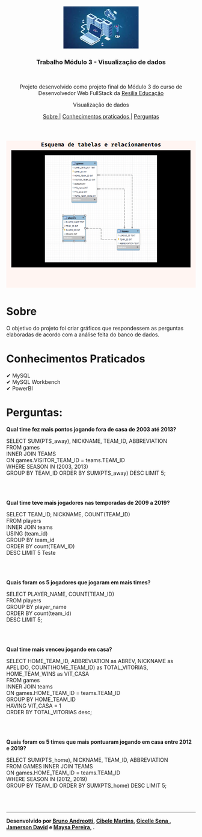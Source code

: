 <br />
<p align="center">
    <img src="./readme/download.jpg" alt="Logo" width="200">

  <h3 align="center">Trabalho Módulo 3 - Visualização de dados</h3><br>

  <p align="center">
     Projeto desenvolvido como projeto final do Módulo 3 do curso de Desenvolvedor Web FullStack da <a class="credits" href="https://www.resilia.com.br" target="_blank">Resilia Educação</a>

  
 <br />
  <p align="center">
     Visualização de dados
      <p align="center">
  <a href="#sobre"> Sobre </a> |
  <a href="#conhecimentos-praticados"> Conhecimentos praticados </a> |
  <a href="#perguntas"> Perguntas </a>    
       <br />
    <br />
    <h1 align="center">
    <img src="./readme/graficos.gif" alt="gif-readme">
 </h1>
  </p>
</p>


# Sobre
O objetivo do projeto foi criar gráficos que respondessem as perguntas elaboradas de acordo com a análise feita do banco de dados.

# Conhecimentos Praticados
✔ MySQL <br>
✔ MySQL Workbench <br>
✔ PowerBI <br>


# Perguntas:
<b> Qual time fez mais pontos jogando fora de casa de 2003 até 2013?</b> <br>

  SELECT SUM(PTS_away), NICKNAME, TEAM_ID, ABBREVIATION <br> 
  FROM games <br>
  INNER JOIN TEAMS <br>
  ON games.VISITOR_TEAM_ID = teams.TEAM_ID <br>
  WHERE SEASON IN (2003, 2013) <br>
  GROUP BY TEAM_ID ORDER BY SUM(PTS_away) DESC LIMIT 5;

 <br><br>
 
 <b> Qual time teve mais jogadores nas temporadas de 2009 a 2019?</b> <br>

  SELECT TEAM_ID, NICKNAME, COUNT(TEAM_ID) <br>
   FROM players <br>
   INNER JOIN teams <br>
   USING (team_id) <br>
   GROUP BY team_id <br>
   ORDER BY count(TEAM_ID) <br>
   DESC LIMIT 5
Teste

 <br><br>

  <b> Quais foram os 5 jogadores que jogaram em mais times?</b> <br>

  SELECT PLAYER_NAME, COUNT(TEAM_ID) <br>
  FROM players <br>
  GROUP BY player_name <br>
  ORDER BY count(team_id) <br>
  DESC LIMIT 5;

 <br><br>

  <b> Qual time mais venceu jogando em casa?</b> <br>

 SELECT HOME_TEAM_ID,
 ABBREVIATION as ABREV,
 NICKNAME as APELIDO, COUNT(HOME_TEAM_ID) as TOTAL_VITORIAS,
 HOME_TEAM_WINS as VIT_CASA <br>
FROM games <br>
INNER JOIN teams <br>
ON games.HOME_TEAM_ID = teams.TEAM_ID <br>
GROUP BY HOME_TEAM_ID <br>
HAVING VIT_CASA = 1 <br>
ORDER BY TOTAL_VITORIAS desc;

 <br><br>

 <b> Quais foram os 5 times que mais pontuaram jogando em casa entre 2012 e 2019?</b> <br>

 SELECT SUM(PTS_home), NICKNAME, TEAM_ID, ABBREVIATION <br>
  FROM GAMES INNER JOIN TEAMS <br>
ON games.HOME_TEAM_ID = teams.TEAM_ID <br>
WHERE SEASON IN (2012, 2019) <br>
GROUP BY TEAM_ID ORDER BY SUM(PTS_home) DESC LIMIT 5;

 <br><br>





---
**Desenvolvido  por [Bruno Andreotti](www.linkedin.com/in/bruno-andreotti/), [Cibele Martins](https://www.linkedin.com/in/cibelemartinssss/), [Gicelle Sena ](https://www.linkedin.com/in/gicellesena/), [Jamerson David](https://www.linkedin.com/in/jamerson-david-13b641171/) e [Maysa Pereira](https://www.linkedin.com/in/maysa-pereira/), .** 